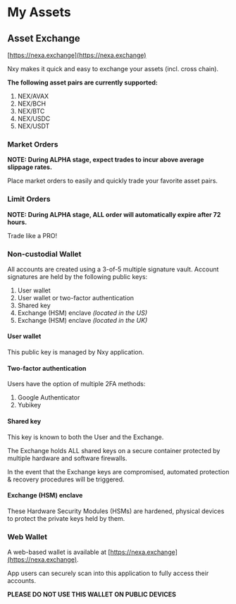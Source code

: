 # My Assets

## Asset Exchange

[https://nexa.exchange](https://nexa.exchange)

Nxy makes it quick and easy to exchange your assets (incl. cross chain).

__The following asset pairs are currently supported:__
1. NEX/AVAX
2. NEX/BCH
3. NEX/BTC
4. NEX/USDC
5. NEX/USDT

### Market Orders

__NOTE: During ALPHA stage, expect trades to incur above average slippage rates.__

Place market orders to easily and quickly trade your favorite asset pairs.

### Limit Orders

__NOTE: During ALPHA stage, ALL order will automatically expire after 72 hours.__

Trade like a PRO!

### Non-custodial Wallet

All accounts are created using a 3-of-5 multiple signature vault. Account signatures are held by the following public keys:
1. User wallet
2. User wallet or two-factor authentication
3. Shared key
4. Exchange (HSM) enclave _(located in the US)_
5. Exchange (HSM) enclave _(located in the UK)_

#### User wallet

This public key is managed by Nxy application.

#### Two-factor authentication

Users have the option of multiple 2FA methods:
1. Google Authenticator
2. Yubikey

#### Shared key

This key is known to both the User and the Exchange.

The Exchange holds ALL shared keys on a secure container protected by multiple hardware and software firewalls.

In the event that the Exchange keys are compromised, automated protection & recovery procedures will be triggered.

#### Exchange (HSM) enclave

These Hardware Security Modules (HSMs) are hardened, physical devices to protect the private keys held by them.

### Web Wallet

A web-based wallet is available at [https://nexa.exchange](https://nexa.exchange).

App users can securely scan into this application to fully access their accounts.

__PLEASE DO NOT USE THIS WALLET ON PUBLIC DEVICES__
